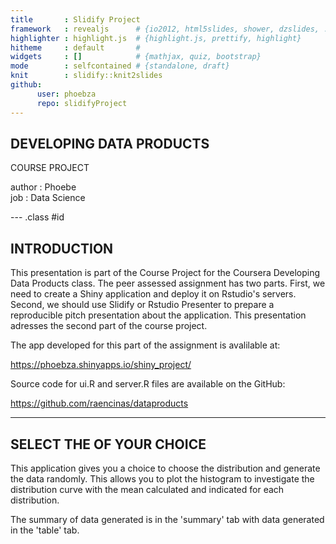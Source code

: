 ```yaml
---
title       : Slidify Project
framework   : revealjs      # {io2012, html5slides, shower, dzslides, ...}
highlighter : highlight.js  # {highlight.js, prettify, highlight}
hitheme     : default       # 
widgets     : []            # {mathjax, quiz, bootstrap}
mode        : selfcontained # {standalone, draft}
knit        : slidify::knit2slides
github:
      user: phoebza
      repo: slidifyProject
---
```



## DEVELOPING DATA PRODUCTS

COURSE PROJECT 

author      : Phoebe  
job         : Data Science

--- .class #id 


## INTRODUCTION

This presentation is part of the Course Project for the Coursera Developing Data Products class. The peer assessed assignment has two parts. First, we need to create a Shiny application and deploy it on Rstudio's servers. Second, we should use Slidify or Rstudio Presenter to prepare a reproducible pitch presentation about the application. This presentation adresses the second part of the course project.

The app developed for this part of the assignment is avalilable at:

https://phoebza.shinyapps.io/shiny_project/

Source code for ui.R and server.R files are available on the GitHub:

https://github.com/raencinas/dataproducts

---


## SELECT THE OF YOUR CHOICE

This application gives you a choice to choose the distribution and generate the data randomly.
This allows you to plot the histogram to investigate the distribution curve with the mean calculated
and indicated for each distribution.  

The summary of data generated is in the 'summary' tab with data generated in the 'table' tab.
